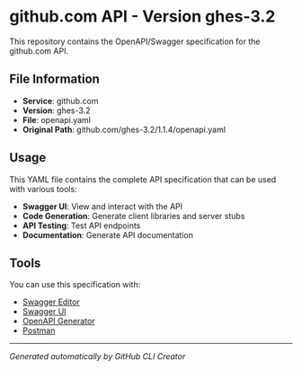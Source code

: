 # github.com API - Version ghes-3.2

This repository contains the OpenAPI/Swagger specification for the github.com API.

## File Information

- **Service**: github.com
- **Version**: ghes-3.2
- **File**: openapi.yaml
- **Original Path**: github.com/ghes-3.2/1.1.4/openapi.yaml

## Usage

This YAML file contains the complete API specification that can be used with various tools:

- **Swagger UI**: View and interact with the API
- **Code Generation**: Generate client libraries and server stubs
- **API Testing**: Test API endpoints
- **Documentation**: Generate API documentation

## Tools

You can use this specification with:

- [Swagger Editor](https://editor.swagger.io/)
- [Swagger UI](https://swagger.io/tools/swagger-ui/)
- [OpenAPI Generator](https://openapi-generator.tech/)
- [Postman](https://www.postman.com/)

---

*Generated automatically by GitHub CLI Creator*
